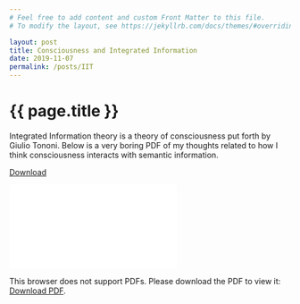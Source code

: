 ```yaml
---
# Feel free to add content and custom Front Matter to this file.
# To modify the layout, see https://jekyllrb.com/docs/themes/#overriding-theme-defaults

layout: post
title: Consciousness and Integrated Information
date: 2019-11-07
permalink: /posts/IIT
---
```

# {{ page.title }}
Integrated Information theory is a theory of consciousness put forth by Giulio Tononi. Below is a very boring PDF of my thoughts related to how I think consciousness interacts with semantic information.

[Download](/assets/Consciousness_Ideas.pdf)

<object data="/assets/Consciousness_Ideas.pdf" type="application/pdf" width="100%" height="1000">
    <embed src="/assets/Consciousness_Ideas.pdf">
        <p>This browser does not support PDFs. Please download the PDF to view it: <a href="/assets/Consciousness_Ideas.pdf">Download PDF</a>.</p>
    </embed>
</object>

